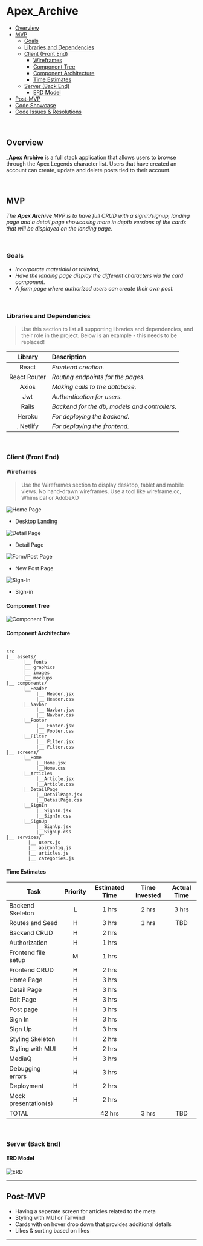 # Apex_Archive

- [Overview](#overview)
- [MVP](#mvp)
  - [Goals](#goals)
  - [Libraries and Dependencies](#libraries-and-dependencies)
  - [Client (Front End)](#client-front-end)
    - [Wireframes](#wireframes)
    - [Component Tree](#component-tree)
    - [Component Architecture](#component-architecture)
    - [Time Estimates](#time-estimates)
  - [Server (Back End)](#server-back-end)
    - [ERD Model](#erd-model)
- [Post-MVP](#post-mvp)
- [Code Showcase](#code-showcase)
- [Code Issues & Resolutions](#code-issues--resolutions)

<br>

## Overview

_**Apex Archive** is a full stack application that allows users to browse through the Apex Legends character list. Users that have created an account can create, update and delete posts tied to their account.

<br>

## MVP

_The **Apex Archive** MVP is to have full CRUD with a signin/signup, landing page and a detail page showcasing more in depth versions of the cards that will be displayed on the landing page._

<br>

### Goals

- _Incorporate materialui or tailwind,_
- _Have the landing page display the different characters via the card component._
- _A form page where authorized users can create their own post._

<br>

### Libraries and Dependencies

> Use this section to list all supporting libraries and dependencies, and their role in the project. Below is an example - this needs to be replaced!

|     Library      | Description                                |
| :--------------: | :----------------------------------------- |
|      React       | _Frontend creation._                       | 
|   React Router   | _Routing endpoints for the pages._         |
|      Axios       | _Making calls to the database._            |
|       Jwt        | _Authentication for users._                |
|      Rails       | _Backend for the db, models and controllers._ |
|      Heroku      | _For deploying the backend._               |
|.     Netlify     | _For deplaying the frontend._              |

<br>

### Client (Front End)

#### Wireframes

> Use the Wireframes section to display desktop, tablet and mobile views. No hand-drawn wireframes. Use a tool like wireframe.cc, Whimsical or AdobeXD

![Home Page](https://i.imgur.com/6w85OA8.jpg)

- Desktop Landing

![Detail Page](https://i.imgur.com/MEoWX18.jpg)

- Detail Page

![Form/Post Page](https://i.imgur.com/rFSwgYd.jpg)

- New Post Page

![Sign-In](https://i.imgur.com/O2cHTBq.jpg)

- Sign-in

#### Component Tree

![Component Tree](https://i.imgur.com/Sy9GMJH.png)

#### Component Architecture

``` structure

src
|__ assets/
      |__ fonts
      |__ graphics
      |__ images
      |__ mockups
|__ components/
      |__Header
           |__ Header.jsx
           |__ Header.css
      |__Navbar
           |__ Navbar.jsx
           |__ Navbar.css
      |__Footer
           |__ Footer.jsx
           |__ Footer.css
      |__Filter
           |__ Filter.jsx
           |__ Filter.css
|__ screens/
      |__Home
           |__Home.jsx
           |__Home.css
      |__Articles
           |__Article.jsx
           |__Article.css
      |__DetailPage
           |__DetailPage.jsx
           |__DetailPage.css
      |__SignIn
           |__SignIn.jsx
           |__SignIn.css
      |__SignUp
           |__SignUp.jsx
           |__SignUp.css
|__ services/
        |__ users.js
        |__ apiConfig.js
        |__ articles.js
        |__ categories.js

```

#### Time Estimates

| Task                | Priority | Estimated Time | Time Invested | Actual Time |
| ------------------- | :------: | :------------: | :-----------: | :---------: |
| Backend Skeleton    |    L     |     1 hrs      |     2 hrs     |    3 hrs    |
| Routes and Seed     |    H     |     3 hrs      |     1 hrs     |     TBD     |
| Backend CRUD        |    H     |     2 hrs      |               |             |
| Authorization       |    H     |     1 hrs      |               |             |
| Frontend file setup |    M     |     1 hrs      |               |             |
| Frontend CRUD       |    H     |     2 hrs      |               |             |
| Home Page           |    H     |     3 hrs      |               |             |
| Detail Page         |    H     |     3 hrs      |               |             |
| Edit Page           |    H     |     3 hrs      |               |             |
| Post page           |    H     |     3 hrs      |               |             |
| Sign In             |    H     |     3 hrs      |               |             |
| Sign Up             |    H     |     3 hrs      |               |             |
| Styling Skeleton    |    H     |     2 hrs      |               |             |
| Styling with MUI    |    H     |     2 hrs      |               |             |
| MediaQ              |    H     |     3 hrs      |               |             |
| Debugging errors    |    H     |     3 hrs      |               |             |
| Deployment          |    H     |     2 hrs      |               |             |
| Mock presentation(s)|    H     |     2 hrs      |               |             |
| TOTAL               |          |     42 hrs     |     3 hrs     |     TBD     |

<br>

### Server (Back End)

#### ERD Model

![ERD](https://i.imgur.com/tA6x0FV.png)
<br>

***

## Post-MVP
- Having a seperate screen for articles related to the meta
- Styling with MUI or Tailwind
- Cards with on hover drop down that provides additional details
- Likes & sorting based on likes

***
